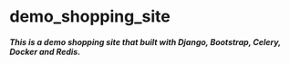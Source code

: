# demo_shopping_site
##### This is a demo shopping site that built with Django, Bootstrap, Celery, Docker and Redis.
